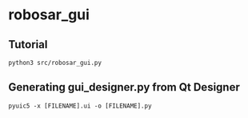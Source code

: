 # robosar_gui

## Tutorial 
```
python3 src/robosar_gui.py
```

## Generating gui_designer.py from Qt Designer
```
pyuic5 -x [FILENAME].ui -o [FILENAME].py
```
